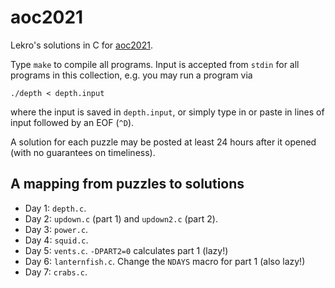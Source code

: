 # aoc2021

Lekro's solutions in C for [aoc2021](https://adventofcode.com/).

Type `make` to compile all programs. Input is accepted from `stdin` for all
programs in this collection, e.g. you may run a program via

```
./depth < depth.input
```

where the input is saved in `depth.input`, or simply type in or paste in
lines of input followed by an EOF (`^D`).

A solution for each puzzle may be posted at least 24 hours after it
opened (with no guarantees on timeliness).

## A mapping from puzzles to solutions

- Day 1: `depth.c`.
- Day 2: `updown.c` (part 1) and `updown2.c` (part 2).
- Day 3: `power.c`.
- Day 4: `squid.c`.
- Day 5: `vents.c`. `-DPART2=0` calculates part 1 (lazy!)
- Day 6: `lanternfish.c`. Change the `NDAYS` macro for part 1 (also lazy!)
- Day 7: `crabs.c`.
